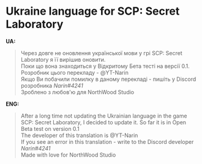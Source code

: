# Ukraine language for SCP: Secret Laboratory

**UA:**
> Через довге не оновлення української мови у грі SCP: Secret Laboratory я її вирішив оновити.   
Поки що вона знаходиться у Відкритому Бета тесті на версії 0.1.                                  
Розробник цього перекладу - @YT-Narin                                                            
Якщо Ви побачили помилку в даному перекладі - пишіть у Discord розробника *Narin#4241*          
Зроблено з любов'ю для NorthWood Studio                                                          

**ENG:**
> After a long time not updating the Ukrainian language in the game SCP: Secret Laboratory, I decided to update it.
> So far it is in Open Beta test on version 0.1                                                  
> The developer of this translation is @YT-Narin                                                 
> If you see an error in this translation - write to the Discord developer *Narin#4241*            
> Made with love for NorthWood Studio                                                          
